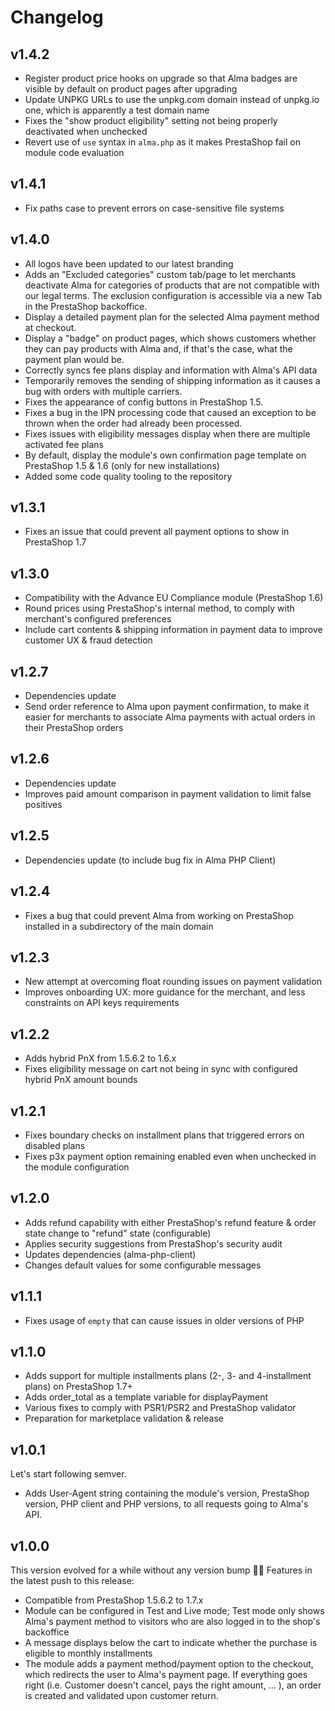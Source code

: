 Changelog
=========

v1.4.2
------

* Register product price hooks on upgrade so that Alma badges are visible by default on product pages after upgrading
* Update UNPKG URLs to use the unpkg.com domain instead of unpkg.io one, which is apparently a test domain name
* Fixes the "show product eligibility" setting not being properly deactivated when unchecked
* Revert use of `use` syntax in `alma.php` as it makes PrestaShop fail on module code evaluation


v1.4.1
------

* Fix paths case to prevent errors on case-sensitive file systems

v1.4.0
------

* All logos have been updated to our latest branding
* Adds an "Excluded categories" custom tab/page to let merchants deactivate Alma for categories of
  products that are not compatible with our legal terms. The exclusion configuration is accessible via a new Tab in the
  PrestaShop backoffice.
* Display a detailed payment plan for the selected Alma payment method at checkout.
* Display a "badge" on product pages, which shows customers whether they can pay products with Alma and, if that's the 
  case, what the payment plan would be.
* Correctly syncs fee plans display and information with Alma's API data
* Temporarily removes the sending of shipping information as it causes a bug with orders with multiple carriers.
* Fixes the appearance of config buttons in PrestaShop 1.5.
* Fixes a bug in the IPN processing code that caused an exception to be thrown when the order had already been 
  processed.
* Fixes issues with eligibility messages display when there are multiple activated fee plans
* By default, display the module's own confirmation page template on PrestaShop 1.5 & 1.6 (only for new installations)
* Added some code quality tooling to the repository

v1.3.1
------

* Fixes an issue that could prevent all payment options to show in PrestaShop 1.7

v1.3.0
------

* Compatibility with the Advance EU Compliance module (PrestaShop 1.6)
* Round prices using PrestaShop's internal method, to comply with merchant's configured preferences
* Include cart contents & shipping information in payment data to improve customer UX & fraud detection

v1.2.7
------

* Dependencies update
* Send order reference to Alma upon payment confirmation, to make it easier for merchants to 
  associate Alma payments with actual orders in their PrestaShop orders

v1.2.6
------

* Dependencies update
* Improves paid amount comparison in payment validation to limit false positives


v1.2.5
------

* Dependencies update (to include bug fix in Alma PHP Client)

v1.2.4
------

* Fixes a bug that could prevent Alma from working on PrestaShop installed in a subdirectory of the main domain

v1.2.3
------

* New attempt at overcoming float rounding issues on payment validation
* Improves onboarding UX: more guidance for the merchant, and less constraints on API keys requirements

v1.2.2
------

* Adds hybrid PnX from 1.5.6.2 to 1.6.x
* Fixes eligibility message on cart not being in sync with configured hybrid PnX amount bounds 

v1.2.1
------

* Fixes boundary checks on installment plans that triggered errors on disabled plans
* Fixes p3x payment option remaining enabled even when unchecked in the module configuration

v1.2.0
------

* Adds refund capability with either PrestaShop's refund feature & order state change to "refund" state (configurable)
* Applies security suggestions from PrestaShop's security audit
* Updates dependencies (alma-php-client)
* Changes default values for some configurable messages

v1.1.1
------

* Fixes usage of `empty` that can cause issues in older versions of PHP

v1.1.0
------

* Adds support for multiple installments plans (2-, 3- and 4-installment plans) on PrestaShop 1.7+
* Adds order_total as a template variable for displayPayment
* Various fixes to comply with PSR1/PSR2 and PrestaShop validator
* Preparation for marketplace validation & release


v1.0.1
------

Let's start following semver.

* Adds User-Agent string containing the module's version, PrestaShop version, PHP client and PHP versions, to all
requests going to Alma's API.

v1.0.0
------

This version evolved for a while without any version bump 🤷‍♂️
Features in the latest push to this release:

* Compatible from PrestaShop 1.5.6.2 to 1.7.x
* Module can be configured in Test and Live mode; Test mode only shows Alma's payment method to visitors who are also
logged in to the shop's backoffice
* A message displays below the cart to indicate whether the purchase is eligible to monthly installments
* The module adds a payment method/payment option to the checkout, which redirects the user to Alma's payment page.
If everything goes right (i.e. Customer doesn't cancel, pays the right amount, ... ), an order is created and validated
upon customer return.
